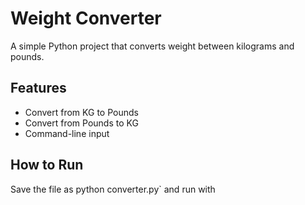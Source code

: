 # Weight Converter

A simple Python project that converts weight between kilograms and pounds.

## Features
- Convert from KG to Pounds
- Convert from Pounds to KG
- Command-line input

## How to Run
Save the file as python converter.py` and run with
